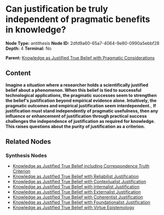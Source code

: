 # Can justification be truly independent of pragmatic benefits in knowledge?

**Node Type:** antithesis
**Node ID:** 2dfd9a60-65a7-4064-9e80-0990a5ebbf28
**Depth:** 4
**Terminal:** No

**Parent:** [Knowledge as Justified True Belief with Pragmatic Considerations](knowledge-as-justified-true-belief-with-pragmatic-considerations-synthesis-3f4b5f7d-21af-445e-a649-c93d0ba13fdc.md)

## Content

**Imagine a situation where a researcher holds a scientifically justified belief about a phenomenon. When this belief is tied to successful technological applications, the pragmatic successes seem to strengthen the belief's justification beyond empirical evidence alone. Intuitively, the pragmatic outcomes and empirical justification seem interdependent.**, **If justification must stand independently of pragmatic usefulness, then any influence or enhancement of justification through practical success challenges the independence of justification as required for knowledge. This raises questions about the purity of justification as a criterion.**

## Related Nodes

### Synthesis Nodes

- [Knowledge as Justified True Belief including Correspondence Truth Criterion](knowledge-as-justified-true-belief-including-correspondence-truth-criterion-synthesis-4263c675-b59d-4093-98f3-45fceabdeb4b.md)
- [Knowledge as Justified True Belief with Reliabilist Justification](knowledge-as-justified-true-belief-with-reliabilist-justification-synthesis-10342a2f-41d7-4ae9-b606-366e73461fa1.md)
- [Knowledge as Justified True Belief with Contextualist Justification](knowledge-as-justified-true-belief-with-contextualist-justification-synthesis-1a148444-6aff-4769-9142-b528f6e9bcaf.md)
- [Knowledge as Justified True Belief with Internalist Justification](knowledge-as-justified-true-belief-with-internalist-justification-synthesis-90e33942-21ab-4eee-aaaf-af64315080be.md)
- [Knowledge as Justified True Belief with Externalist Justification](knowledge-as-justified-true-belief-with-externalist-justification-synthesis-ce580e97-d6c6-47c2-a4bb-ebd65ee55c0c.md)
- [Knowledge as Justified True Belief with Coherentist Justification](knowledge-as-justified-true-belief-with-coherentist-justification-synthesis-cb6a5461-4d85-4b5c-b8ba-6fe318bfca07.md)
- [Knowledge as Justified True Belief with Foundationalist Justification](knowledge-as-justified-true-belief-with-foundationalist-justification-synthesis-59a5303c-fa4f-47a2-9667-f8b9a7a435b9.md)
- [Knowledge as Justified True Belief with Virtue Epistemology](knowledge-as-justified-true-belief-with-virtue-epistemology-synthesis-d5c4c696-885d-4633-b289-1d49a3c915a8.md)
